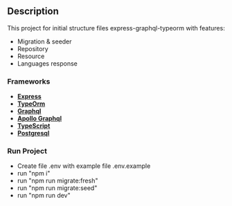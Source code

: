 ## Description

This project for initial structure files express-graphql-typeorm with features:

- Migration & seeder
- Repository
- Resource
- Languages response

### Frameworks

- **[Express](https://gin-gonic.com)**
- **[TypeOrm](https://typeorm.io/)**
- **[Graphql](https://graphql.org/)**
- **[Apollo Graphql](https://www.apollographql.com/)**
- **[TypeScript](https://www.typescriptlang.org/)**
- **[Postgresql](https://www.postgresql.org/)**

### Run Project

- Create file .env with example file .env.example
- run "npm i"
- run "npm run migrate:fresh"
- run "npm run migrate:seed"
- run "npm run dev"
